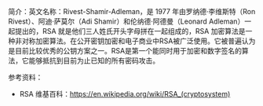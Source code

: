 简介：英文名称：Rivest-Shamir-Adleman，是 1977 年由罗纳德·李维斯特（Ron Rivest）、阿迪·萨莫尔（Adi Shamir）和伦纳德·阿德曼（Leonard Adleman）一起提出的，RSA
就是他们三人姓氏开头字母拼在一起组成的，RSA
加密算法是一种非对称加密算法。在公开密钥加密和电子商业中RSA被广泛使用。它被普遍认为是目前比较优秀的公钥方案之一。RSA是第一个能同时用于加密和数字签名的算法，它能够抵抗到目前为止已知的所有密码攻击。

参考资料：

- RSA 维基百科：https://en.wikipedia.org/wiki/RSA_(cryptosystem)
